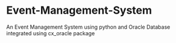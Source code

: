 # Event-Management-System
An Event Management System using python and Oracle Database integrated using cx_oracle package
